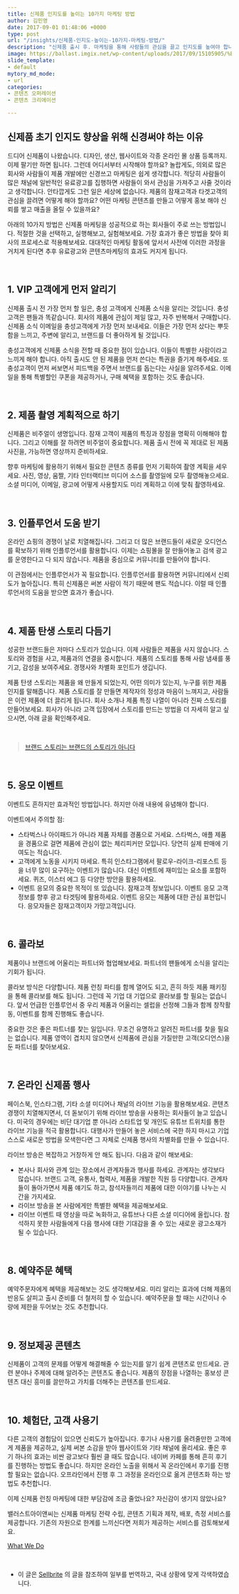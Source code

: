 ```yaml
---
title: 신제품 인지도를 높이는 10가지 마케팅 방법
author: 김민영
date: 2017-09-01 01:48:06 +0000
type: post
url: "/insights/신제품-인지도-높이는-10가지-마케팅-방법/"
description: "신제품 출시 후. 마케팅을 통해 사람들의 관심을 끌고 인지도를 높여야 합니다. 제품의 잠재고객과 타겟고객의 관심을 끌려면 어떻게 해야 할까요? 어떤 마케팅 콘텐츠를 만들고 어떻게 홍보 해야 신뢰를 쌓고 매출을 올릴 수 있을까요?"
image: https://ballast.imgix.net/wp-content/uploads/2017/09/15105905/%EC%8B%A0%EC%A0%9C%ED%92%88-%EC%9D%B8%EC%A7%80%EB%8F%84-%EB%86%92%EC%9D%B4%EB%8A%94-%EB%A7%88%EC%BC%80%ED%8C%85-%EB%B0%A9%EB%B2%95.png?auto=compress,format
slide_template:
- default
mytory_md_mode:
- url
categories:
- 콘텐츠 오퍼레이션
- 콘텐츠 크리에이션

---
```

## 신제품 초기 인지도 향상을 위해 신경써야 하는 이유

드디어 신제품이 나왔습니다. 디자인, 생산, 웹사이트와 각종 온라인 몰 상품 등록까지. 이제 팔기만 하면 됩니다. 그런데 어디서부터 시작해야 할까요? 놀랍게도, 의외로 많은 회사와 사람들이 제품 개발에만 신경쓰고 마케팅은 쉽게 생각합니다. 적당히 사람들이 많은 채널에 일반적인 유료광고를 집행하면 사람들이 와서 관심을 가져주고 사줄 것이라고 생각합니다. 안타깝게도 그런 일은 세상에 없습니다. 제품의 잠재고객과 타겟고객의 관심을 끌려면 어떻게 해야 할까요? 어떤 마케팅 콘텐츠를 만들고 어떻게 홍보 해야 신뢰를 쌓고 매출을 올릴 수 있을까요?

아래의 10가지 방법은 신제품 마케팅을 성공적으로 하는 회사들이 주로 쓰는 방법입니다. 적절한 것을 선택하고, 실행해보고, 실험해보세요. 가장 효과가 좋은 방법을 찾아 회사의 프로세스로 적용해보세요. 대대적인 마케팅 활동에 앞서서 사전에 이러한 과정을 거치게 된다면 추후 유료광고와 콘텐츠마케팅의 효과도 커지게 됩니다.

 
&nbsp;
## 1. VIP 고객에게 먼저 알리기

신제품 출시 전 가장 먼저 할 일은, 충성 고객에게 신제품 소식을 알리는 것입니다. 충성고객은 팬들과 똑같습니다. 회사의 제품에 관심이 제일 많고, 자주 반복해서 구매합니다. 신제품 소식 이메일을 충성고객에게 가장 먼저 보내세요. 이들은 가장 먼저 샀다는 뿌듯함을 느끼고, 주변에 알리고, 브랜드를 더 좋아하게 될 것입니다.

충성고객에게 신제품 소식을 전할 때 중요한 점이 있습니다. 이들이 특별한 사람이라고 느끼게 해야 합니다. 아직 출시도 안 된 제품을 먼저 쓴다는 특권을 즐기게 해주세요. 또 충성고객이 먼저 써보면서 피드백을 주면서 브랜드를 돕는다는 사실을 알려주세요. 이메일을 통해 특별할인 쿠폰을 제공하거나, 구매 혜택을 포함하는 것도 좋습니다.

 
&nbsp;
## 2. 제품 촬영 계획적으로 하기

신제품은 비주얼이 생명입니다. 잠재 고객이 제품의 특징과 장점을 명확히 이해해야 합니다. 그리고 이해를 잘 하려면 비주얼이 중요합니다. 제품 출시 전에 꼭 제대로 된 제품 사진을, 가능하면 영상까지 준비하세요.

향후 마케팅에 활용하기 위해서 필요한 콘텐츠 종류를 먼저 기획하여 촬영 계획을 세우세요. 사진, 영상, 움짤, 기타 인터랙티브 미디어 소스를 촬영일에 모두 촬영해놓으세요. 소셜 미디어, 이메일, 광고에 어떻게 사용할지도 미리 계획하고 이에 맞춰 촬영하세요.

 
&nbsp;
## 3. 인플루언서 도움 받기

온라인 쇼핑의 경쟁이 날로 치열해집니다. 그리고 더 많은 브랜드들이 새로운 오디언스를 확보하기 위해 인플루언서를 활용합니다. 이제는 쇼핑몰을 잘 만들어놓고 검색 광고를 운영한다고 다 되지 않습니다. 제품을 중심으로 커뮤니티를 만들어야 합니다.

이 관점에서는 인플루언서가 꼭 필요합니다. 인플루언서를 활용하면 커뮤니티에서 신뢰도가 높아집니다. 특히 신제품은 써본 사람이 적기 때문에 팬도 적습니다. 이럴 때 인플루언서의 도움을 받으면 효과가 좋습니다.

 
&nbsp;
## 4. 제품 탄생 스토리 다듬기

성공한 브랜드들은 저마다 스토리가 있습니다. 이제 사람들은 제품을 사지 않습니다. 스토리와 경험을 사고, 제품과의 연결을 중시합니다. 제품의 스토리를 통해 사람 냄새를 풍기고, 감성을 보여주세요. 경쟁사와 차별화 포인트가 생깁니다.

제품 탄생 스토리는 제품을 왜 만들게 되었는지, 어떤 의미가 있는지, 누구를 위한 제품인지를 말해줍니다. 제품 스토리를 잘 만들면 제작자의 정성과 마음이 느껴지고, 사람들은 이런 제품에 더 끌리게 됩니다. 회사 소개나 제품 특징 나열이 아니라 진짜 스토리를 만들어보세요. 회사가 아니라 고객 입장에서 스토리를 만드는 방법을 더 자세히 알고 싶으시면, 아래 글을 확인해주세요.

 

<blockquote class="wp-embedded-content" data-secret="l9UAz69NHJ">
<p>
<a href="/insights/%eb%b8%8c%eb%9e%9c%eb%93%9c-%ec%8a%a4%ed%86%a0%eb%a6%ac%eb%8a%94-%eb%b8%8c%eb%9e%9c%eb%93%9c%ec%9d%98-%ec%8a%a4%ed%86%a0%eb%a6%ac%ea%b0%80-%ec%95%84%eb%8b%88%eb%8b%a4/">브랜드 스토리는 브랜드의 스토리가 아니다</a>
</p>
</blockquote>

 
&nbsp;
## 5. 응모 이벤트

이벤트도 흔하지만 효과적인 방법입니다. 하지만 아래 내용에 유념해야 합니다.

이벤트에서 주의할 점:

* 스타벅스나 아이패드가 아니라 제품 자체를 경품으로 거세요. 스타벅스, 애플 제품을 경품으로 걸면 제품에 관심이 없는 체리피커만 모입니다. 당연히 실제 판매에 기여도는 적습니다.
* 고객에게 노동을 시키지 마세요. 특히 인스타그램에서 팔로우-라이크-리포스트 등을 너무 많이 요구하는 이벤트가 많습니다. 대신 이벤트에 재미있는 요소를 포함하세요. 퀴즈, 이스터 에그 등 다양한 방안을 활용하세요.
* 이벤트 응모의 중요한 목적이 또 있습니다. 잠재고객 정보입니다. 이벤트 응모 고객 정보를 향후 광고 타겟팅에 활용하세요. 이벤트 응모는 제품에 대한 관심 표현입니다. 응모자들은 잠재고객이자 가망고객입니다.

 
&nbsp;
## 6. 콜라보

제품이나 브랜드에 어울리는 파트너와 협업해보세요. 파트너의 팬들에게 소식을 알리는 기회가 됩니다.

콜라보 방식은 다양합니다. 제품 런칭 파티를 함께 열어도 되고, 흔히 하듯 제품 패키징을 통해 콜라보를 해도 됩니다. 그런데 꼭 기업 대 기업으로 콜라보를 할 필요는 없습니다. 앞서 언급한 인플루언서 중 우리 제품과 어울리는 셀럽을 선정해 그들과 함께 창작활동, 이벤트를 함께 진행해도 좋습니다.

중요한 것은 좋은 파트너를 찾는 일입니다. 무조건 유명하고 알려진 파트너를 찾을 필요는 없습니다. 제품 영역이 겹치지 않으면서 신제품에 관심을 가질만한 고객(오디언스)을 둔 파트너를 찾아보세요.

 
&nbsp;
## 7. 온라인 신제품 행사

페이스북, 인스타그램, 기타 소셜 미디어나 채널의 라이브 기능을 활용해보세요. 콘텐츠 경쟁이 치열해지면서, 더 돋보이기 위해 라이브 방송을 사용하는 회사들이 늘고 있습니다. 미국의 경우에는 비단 대기업 뿐 아니라 스타트업 및 개인도 유튜브 트위치를 통한 라이브 기능을 적극 활용합니다. 대행사가 만들어 놓은 서비스에 국한 하지 마시고 기업 스스로 새로운 방법을 모색한다면 그 자체로 신제품 행사의 차별화를 만들 수 있습니다.

라이브 방송은 복잡하고 거창하게 안 해도 됩니다. 다음과 같이 해보세요:

* 본사나 회사와 관계 있는 장소에서 관계자들과 행사를 하세요. 관계자는 생각보다 많습니다. 브랜드 고객, 유통사, 협력사, 제품을 개발한 직원 등 다양합니다. 관계자들이 돌아가면서 제품 얘기도 하고, 참석자들끼리 제품에 대한 이야기를 나누는 시간을 가지세요.
* 라이브 방송을 본 사람에게만 특별한 혜택을 제공해보세요.
* 라이브 이벤트 때 영상을 따로 녹화하고, 유튜브나 다른 소셜 미디어에 올립니다. 참석하지 못한 사람들에게 다음 행사에 대한 기대감을 줄 수 있는 새로운 광고소재가 될 수 있습니다.

 
&nbsp;
## 8. 예약주문 혜택

예약주문자에게 혜택을 제공해보는 것도 생각해보세요. 미리 알리는 효과에 더해 제품의 반응도 살피고 출시 준비를 더 철저히 할 수 있습니다. 예약주문을 할 때는 시간이나 수량에 제한을 두어보는 것도 추천합니다.

 
&nbsp;
## 9. 정보제공 콘텐츠

신제품이 고객의 문제를 어떻게 해결해줄 수 있는지를 알기 쉽게 콘텐츠로 만드세요. 관련 분야나 주제에 대해 알려주는 콘텐츠도 좋습니다. 제품의 장점을 나열하는 홍보성 콘텐츠 대신 흥미를 끌만하고 가치를 더해주는 콘텐츠를 만드세요.

 
&nbsp;
## 10. 체험단, 고객 사용기

다른 고객의 경험담이 있으면 신뢰도가 높아집니다. 후기나 사용기를 올려줄만한 고객에게 제품을 제공하고, 실제 써본 소감을 받아 웹사이트와 기타 채널에 올리세요. 좋은 후기 하나의 효과는 비싼 광고보다 훨씬 클 때도 많습니다. 네이버 카페를 통해 흔히 후기를 진행하는 방법도 좋습니다. 하지만 온라인 노출을 위해서 꼭 온라인에서 후기를 진행할 필요는 없습니다. 오프라인에서 진행 후 그 과정을 온라인으로 옮겨 콘텐츠화 하는 방법도 추천합니다.

이제 신제품 런칭 마케팅에 대한 부담감에 조금 줄었나요? 자신감이 생기지 않았나요?

밸러스트아이앤씨는 신제품 마케팅 전략 수립, 콘텐츠 기획과 제작, 배포, 측정 서비스를 제공합니다. 기존의 자원으로 한계를 느끼신다면 저희가 제공하는 서비스를 검토해보세요.

[What We Do](/what-we-do/)

  

* 이 글은 [Sellbrite](https://www.sellbrite.com/blog/13-actionable-tactics-for-boosting-new-product-awareness/) 의 글을 참조하여 일부를 번역하고, 국내 상황에 맞게 각색하였습니다.
